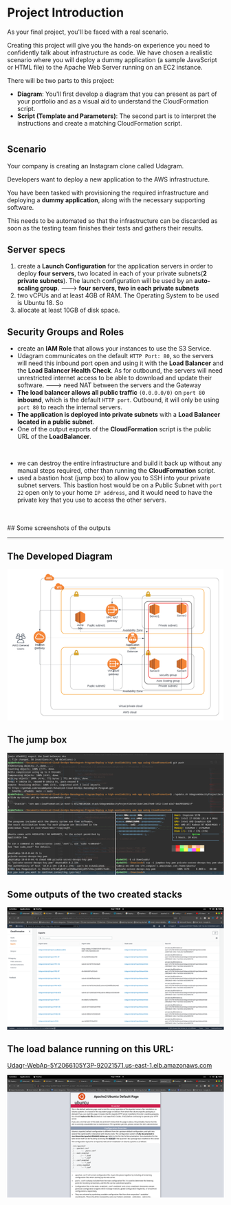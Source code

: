 # Project Introduction

As your final project, you'll be faced with a real scenario.

Creating this project will give you the hands-on experience you need 
to confidently talk about infrastructure as code. We have chosen a 
realistic scenario where you will deploy a dummy application (a sample 
JavaScript or HTML file) to the Apache Web Server running on an EC2 
instance.

There will be two parts to this project:

- **Diagram**: You'll first develop a diagram that you
can present as part of your portfolio and as a visual aid to understand
the CloudFormation script.
- **Script (Template and Parameters)**: The second part is to interpret the instructions and create a matching CloudFormation script.

# 

## Scenario

Your company is creating an Instagram clone called Udagram.

Developers want to deploy a new application to the AWS infrastructure.

You have been tasked with provisioning the required infrastructure and deploying a **dummy application**, along with the necessary supporting software.

This needs to be automated so that the infrastructure can be 
discarded as soon as the testing team finishes their tests and gathers 
their results.

## Server specs

1. create a **Launch Configuration** for
the application servers in order to deploy **four servers**, two located in each of your private subnets(**2 private subnets**). The launch configuration will be used by
an **auto-scaling group**.
———> **four servers, two in each private subnets**
2. two vCPUs and at least 4GB of RAM. The Operating System
to be used is Ubuntu 18. So
3. allocate at least 10GB of disk space.

## Security Groups and Roles

- create an **IAM Role** that allows your instances to use the S3 Service.
- Udagram communicates on the default `HTTP Port: 80`, so the servers will need this inbound port open and using it with the **Load Balancer** and the **Load Balancer Health Check**. As for outbound, the servers will need unrestricted internet access to be able to download and update their software.
———> need NAT between the servers and the Gateway
- **The load balancer allows all public traffic** `(0.0.0.0/0)` on `port 80` **inbound**, which is the default `HTTP port`. Outbound, it will only be using `port 80` to reach the internal servers.
- **The application is deployed into private subnets** with a **Load Balancer located in a public subnet**.
- One of the output exports of the **CloudFormation** script is the public URL of the **LoadBalancer**.
<br/>

- we can destroy the entire infrastructure and build it back up without any manual steps required, other than running the **CloudFormation** script.
- used a bastion host (jump box)
to allow you to SSH into your private subnet servers. This bastion host
would be on a Public Subnet with `port 22` open only to your home `IP address`, and it would need to have the private key that you use to access the other servers.
<br/>
<br/>
## Some screenshots of the outputs

---

## The Developed Diagram

![Flowcharts.png](Deploy%20a%20high-availability%20web%20app%20using%20CloudForm%2078bbf1993ed346e5a9222cee72afbc95/Flowcharts.png)
<br/>
## The jump box

![Screenshot from 2022-08-05 04-53-35.png](Deploy%20a%20high-availability%20web%20app%20using%20CloudForm%2078bbf1993ed346e5a9222cee72afbc95/Screenshot_from_2022-08-05_04-53-35.png)
<br/>
## Some outputs of the two created stacks

![Untitled](Deploy%20a%20high-availability%20web%20app%20using%20CloudForm%2078bbf1993ed346e5a9222cee72afbc95/Untitled.png)
<br/>
## The load balance running on this URL:
[Udagr-WebAp-5Y2066105Y3P-92021571.us-east-1.elb.amazonaws.com](Udagr-WebAp-5Y2066105Y3P-92021571.us-east-1.elb.amazonaws.com)

![Untitled](Deploy%20a%20high-availability%20web%20app%20using%20CloudForm%2078bbf1993ed346e5a9222cee72afbc95/Untitled%201.png)